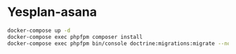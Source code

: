# Yesplan-asana

```sh
docker-compose up -d
docker-compose exec phpfpm composer install
docker-compose exec phpfpm bin/console doctrine:migrations:migrate --no-interaction

```



